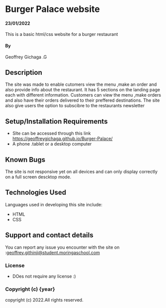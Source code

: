 # Burger Palace website
#### 23/01/2022
This is a basic html/css website for a burger restaurant
#### By 
Geoffrey Gichaga .G
## Description
The site was made to enable cutomers view the menu ,make an order and also provide info about the restaurant.
It has 5 sections on the landing page each with different information.
Customers can view the menu ,make orders and also have their orders delivered to their preffered destinations.
The site also give users the option to subscibre to the restaurants newsletter 

## Setup/Installation Requirements
* SIte can be accessed through this link https://geoffreygichaga.github.io/Burger-Palace/
* A phone .tablet or a desktop computer


## Known Bugs
The site is not responsive yet on all devices and can only display correctly on a full screen descktop mode.

## Technologies Used
Languages used in developing this site include:
* HTML 
* CSS
## Support and contact details
You can report any issue you encounter with the site on :geoffrey.githinji@student.moringaschool.com
### License
* DOes not require any license :)

### Copyright (c) {year}
copyright (c) 2022.All rights reserved.
  
